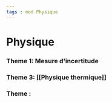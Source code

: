 ```yaml
---
tags : mod Physique
---
```

# Physique

### **Theme 1:** Mesure d'incertitude
### **Theme 3:** [[Physique thermique]] 
### **Theme :**  
